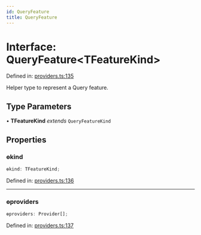 ```yaml
---
id: QueryFeature
title: QueryFeature
---
```


<!-- DO NOT EDIT: this page is autogenerated from the type comments -->

# Interface: QueryFeature\<TFeatureKind\>

Defined in: [providers.ts:135](https://github.com/TanStack/query/blob/main/packages/angular-query-experimental/src/providers.ts#L135)

Helper type to represent a Query feature.

## Type Parameters

• **TFeatureKind** *extends* `QueryFeatureKind`

## Properties

### ɵkind

```ts
ɵkind: TFeatureKind;
```

Defined in: [providers.ts:136](https://github.com/TanStack/query/blob/main/packages/angular-query-experimental/src/providers.ts#L136)

***

### ɵproviders

```ts
ɵproviders: Provider[];
```

Defined in: [providers.ts:137](https://github.com/TanStack/query/blob/main/packages/angular-query-experimental/src/providers.ts#L137)
